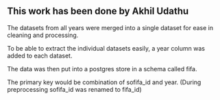 ## This work has been done by Akhil Udathu

The datasets from all years were merged into a single dataset for ease in cleaning and processing. 

To be able to extract the individual datasets easily, a year column was added to each dataset. 

The data was then put into a postgres store in a schema called fifa. 

The primary key would be combination of sofifa_id and year. (During preprocessing sofifa_id was renamed to fifa_id) 
